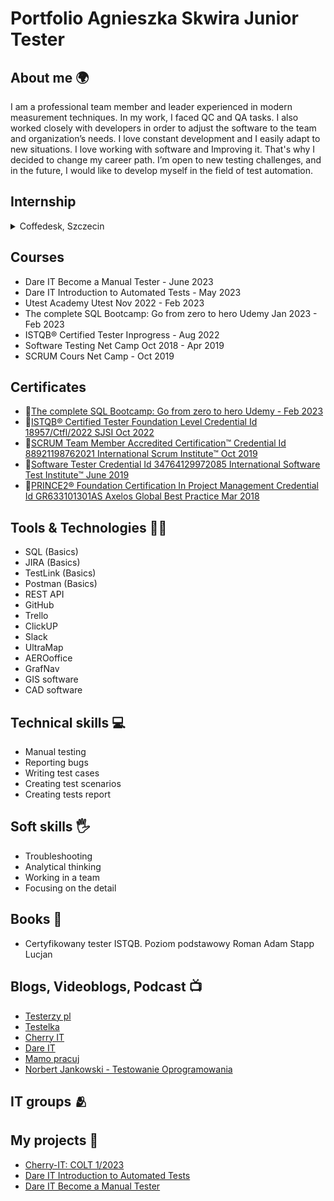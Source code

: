 # Portfolio Agnieszka Skwira Junior Tester
## About me :earth_africa:

I am a professional team member and leader experienced in modern measurement techniques. In my work, I faced QC and QA tasks. I also worked closely with developers in order to adjust the software to the team and organization’s needs. I love constant development and I easily adapt to new situations. I love working with software and Improving it. That's why I decided to change my career path.  I’m open to new testing challenges, and in the future, I would like to develop myself in the field of test automation.

## Internship
<details>   
* <summary> Coffedesk, Szczecin </summary>
</details>

## Courses


* Dare IT Become a Manual Tester - June 2023
* Dare IT Introduction to Automated Tests - May 2023
* Utest Academy Utest Nov 2022 - Feb 2023
* The complete SQL Bootcamp: Go from zero to hero Udemy Jan 2023 - Feb 2023
* ISTQB® Certified Tester Inprogress - Aug 2022
* Software Testing Net Camp Oct 2018 - Apr 2019
* SCRUM Cours Net Camp - Oct 2019

## Certificates
* :link:[The complete SQL Bootcamp: Go from zero to hero Udemy - Feb 2023](https://drive.google.com/file/d/1AUxCA65mwlf65KSzZ6umHo31Jrl4-kJi/view?usp=share_link)
* :link:[ISTQB® Certified Tester Foundation Level Credential Id 18957/Ctfl/2022 SJSI  Oct 2022](https://drive.google.com/file/d/1_3rRg2SZkaJavhS5CoCxzqWVwB8SEsfD/view?usp=share_link)
*	:link:[SCRUM Team Member Accredited Certification™ Credential Id 88921198762021 International Scrum Institute™ Oct 2019](https://drive.google.com/file/d/1sj4HvCzgBr1WAO3i68lcPUpXH7LUBNYu/view?usp=share_link)
* :link:[Software Tester Credential Id 34764129972085 International Software Test Institute™ June 2019](https://drive.google.com/file/d/1IMMUw5VV8L2YS3s541ExwQCyQjm7hJPQ/view?usp=share_link)
*	:link:[PRINCE2® Foundation Certification In Project Management Credential Id GR633101301AS Axelos Global Best Practice Mar 2018](https://drive.google.com/file/d/1uGiofzWF5M94AF_fW6UUav4WQxvfgAPb/view?usp=share_link)


## Tools & Technologies :woman_technologist:

*  SQL (Basics)
*	JIRA (Basics)
*	TestLink (Basics)
*	Postman (Basics)
*	REST API
*	GitHub
*	Trello
*	ClickUP
*	Slack
*	UltraMap
*	AEROoffice
*	GrafNav 
*	GIS software
*	CAD software

## Technical skills 	:computer:

*	Manual testing 
*	Reporting bugs
*	Writing test cases
*	Creating test scenarios
*	Creating tests report

## Soft skills :raised_hand_with_fingers_splayed:

* Troubleshooting
* Analytical thinking
*	Working in a team
*	Focusing on the detail

## Books :open_book:
* Certyfikowany tester ISTQB. Poziom podstawowy Roman Adam Stapp Lucjan
## Blogs, Videoblogs, Podcast :tv:
* [Testerzy pl](testerzy.pl)
* [Testelka](https://testelka.pl/)
* [Cherry IT](http://cherry-it.pl/)
* [Dare IT](https://www.dareit.io/)
* [Mamo pracuj](https://mamopracuj.pl/)
* [Norbert Jankowski - Testowanie Oprogramowania](https://www.youtube.com/c/JankowskiNorbert)
## IT groups :people_hugging:
## My projects :floppy_disk:
* [Cherry-IT: COLT 1/2023](https://github.com/agskwira/Colt1-restApi)
* [Dare IT Introduction to Automated Tests](https://github.com/agskwira/Challenge_portfolio_Aga)
* [Dare IT Become a Manual Tester](https://github.com/agskwira/challenge_portfolio_Agnieszka/blob/main/README.md)

   
